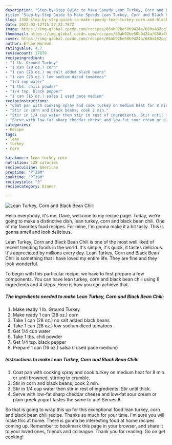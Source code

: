 ```yaml
---
description: "Step-by-Step Guide to Make Speedy Lean Turkey, Corn and Black Bean Chili"
title: "Step-by-Step Guide to Make Speedy Lean Turkey, Corn and Black Bean Chili"
slug: 2338-step-by-step-guide-to-make-speedy-lean-turkey-corn-and-black-bean-chili
date: 2022-02-12T15:27:22.787Z
image: https://img-global.cpcdn.com/recipes/66ab02be50b9424a/680x482cq70/lean-turkey-corn-and-black-bean-chili-recipe-main-photo.jpg
thumbnail: https://img-global.cpcdn.com/recipes/66ab02be50b9424a/680x482cq70/lean-turkey-corn-and-black-bean-chili-recipe-main-photo.jpg
cover: https://img-global.cpcdn.com/recipes/66ab02be50b9424a/680x482cq70/lean-turkey-corn-and-black-bean-chili-recipe-main-photo.jpg
author: Ethan Harmon
ratingvalue: 4.7
reviewcount: 17878
recipeingredient:
- "1 lb. Ground Turkey"
- "1 can (28 oz.) corn"
- "1 can (28 oz.) no salt added black beans"
- "1 can (28 oz.) low sodium diced tomatoes"
- "1/4 cup water"
- "1 tbs. chili powder"
- "1/4 tsp. black pepper"
- "1 can (16 oz.) salsa I used pace medium"
recipeinstructions:
- "Coat pan with cooking spray and cook turkey on medium heat for 8 min. or until browned, stirring to crumble."
- "Stir in corn and black beans; cook 2 min."
- "Stir in 1/4 cup water then stir in rest of ingredients. Stir until thick."
- "Serve with low-fat sharp cheddar cheese and low-fat sour cream or plain greek yogurt tastes the same to me! Serves 6."
categories:
- Recipe
tags:
- lean
- turkey
- corn

katakunci: lean turkey corn 
nutrition: 128 calories
recipecuisine: American
preptime: "PT29M"
cooktime: "PT30M"
recipeyield: "3"
recipecategory: Dinner

---
```



![Lean Turkey, Corn and Black Bean Chili](https://img-global.cpcdn.com/recipes/66ab02be50b9424a/680x482cq70/lean-turkey-corn-and-black-bean-chili-recipe-main-photo.jpg)

Hello everybody, it's me, Dave, welcome to my recipe page. Today, we're going to make a distinctive dish, lean turkey, corn and black bean chili. One of my favorites food recipes. For mine, I'm gonna make it a bit tasty. This is gonna smell and look delicious.



Lean Turkey, Corn and Black Bean Chili is one of the most well liked of recent trending foods in the world. It's simple, it's quick, it tastes delicious. It's appreciated by millions every day. Lean Turkey, Corn and Black Bean Chili is something that I have loved my entire life. They are fine and they look wonderful.


To begin with this particular recipe, we have to first prepare a few components. You can have lean turkey, corn and black bean chili using 8 ingredients and 4 steps. Here is how you can achieve that.

<!--inarticleads1-->

##### The ingredients needed to make Lean Turkey, Corn and Black Bean Chili:

1. Make ready 1 lb. Ground Turkey
1. Make ready 1 can (28 oz.) corn
1. Take 1 can (28 oz.) no salt added black beans
1. Take 1 can (28 oz.) low sodium diced tomatoes
1. Get 1/4 cup water
1. Take 1 tbs. chili powder
1. Get 1/4 tsp. black pepper
1. Prepare 1 can (16 oz.) salsa (I used pace medium)




<!--inarticleads2-->

##### Instructions to make Lean Turkey, Corn and Black Bean Chili:

1. Coat pan with cooking spray and cook turkey on medium heat for 8 min. or until browned, stirring to crumble.
1. Stir in corn and black beans; cook 2 min.
1. Stir in 1/4 cup water then stir in rest of ingredients. Stir until thick.
1. Serve with low-fat sharp cheddar cheese and low-fat sour cream or plain greek yogurt tastes the same to me! Serves 6.




So that is going to wrap this up for this exceptional food lean turkey, corn and black bean chili recipe. Thanks so much for your time. I'm sure you will make this at home. There is gonna be interesting food at home recipes coming up. Remember to bookmark this page in your browser, and share it to your loved ones, friends and colleague. Thank you for reading. Go on get cooking!
